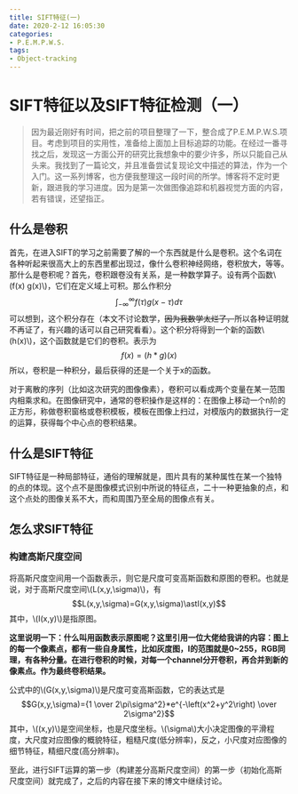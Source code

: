 ```yaml
---
title: SIFT特征(一)
date: 2020-2-12 16:05:30
categories:
- P.E.M.P.W.S.
tags:
- Object-tracking
---
```


# SIFT特征以及SIFT特征检测（一）

> 因为最近刚好有时间，把之前的项目整理了一下，整合成了P.E.M.P.W.S.项目。考虑到项目的实用性，准备给上面加上目标追踪的功能。在经过一番寻找之后，发现这一方面公开的研究比我想象中的要少许多，所以只能自己从头来。我找到了一篇论文，并且准备尝试复现论文中描述的算法，作为一个入门。这一系列博客，也方便我整理这一段时间的所学。博客将不定时更新，跟进我的学习进度。因为是第一次做图像追踪和机器视觉方面的内容，若有错误，还望指正。

## 什么是卷积

首先，在进入SIFT的学习之前需要了解的一个东西就是什么是卷积。这个名词在各种听起来很高大上的东西里都出现过，像什么卷积神经网络，卷积放大，等等。那什么是卷积呢？首先，卷积跟卷没有关系，是一种数学算子。设有两个函数\\(f(x) g(x)\\)，它们在定义域上可积。那么作积分$$\int_{-\infty}^\infty f(\tau)g(x-\tau)d\tau$$可以想到，这个积分存在（本文不讨论数学，~~因为我数学太烂了，~~所以各种证明就不再证了，有兴趣的话可以自己研究看看）。这个积分将得到一个新的函数\\(h(x)\\)，这个函数就是它们的卷积。表示为$$f(x)=(h*g)(x)$$所以，卷积是一种积分，最后获得的还是一个关于x的函数。

对于离散的序列（比如这次研究的图像像素），卷积可以看成两个变量在某一范围内相乘求和。在图像研究中，通常的卷积操作是这样的：在图像上移动一个n阶的正方形，称做卷积窗格或卷积模板，模板在图像上扫过，对模版内的数据执行一定的运算，获得每个中心点的卷积结果。

## 什么是SIFT特征

SIFT特征是一种局部特征，通俗的理解就是，图片具有的某种属性在某一个独特的点的体现。这个点不是图像模式识别中所说的特征点，二十一种更抽象的点，和这个点处的图像关系不大，而和周围乃至全局的图像点有关。

## 怎么求SIFT特征

### 构建高斯尺度空间

将高斯尺度空间用一个函数表示，则它是尺度可变高斯函数和原图的卷积。也就是说，对于高斯尺度空间\\(L(x,y,\sigma)\\)，有$$L(x,y,\sigma)=G(x,y,\sigma)\astI(x,y)$$其中，\\(I(x,y)\\)是指原图。

**这里说明一下：什么叫用函数表示原图呢？这里引用一位大佬给我讲的内容：图上的每一个像素点，都有一些自身属性，比如灰度图，I的范围就是0~255，RGB同理，有各种分量。在进行卷积的时候，对每一个channel分开卷积，再合并到新的像素点。作为最终卷积结果。**

公式中的\\(G(x,y,\sigma)\\)是尺度可变高斯函数，它的表达式是$$G(x,y,\sigma)={1 \over 2\pi\sigma^2}*e^{-\left(x^2+y^2\right) \over 2\sigma^2}$$其中，\\((x,y)\\)是空间坐标，也是尺度坐标。\\(\sigma\\)大小决定图像的平滑程度，大尺度对应图像的概貌特征，粗糙尺度(低分辨率)，反之，小尺度对应图像的细节特征，精细尺度(高分辨率)。

至此，进行SIFT运算的第一步（构建差分高斯尺度空间）的第一步（初始化高斯尺度空间）就完成了，之后的内容在接下来的博文中继续讨论。
